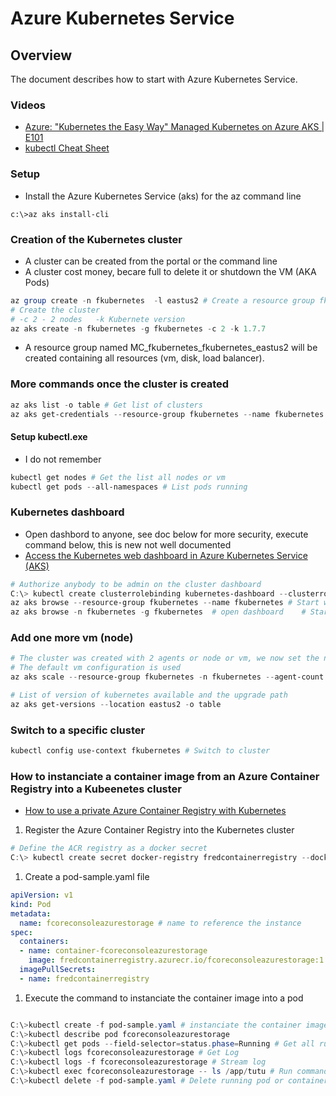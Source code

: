 # Azure Kubernetes Service

## Overview
The document describes how to start with Azure Kubernetes Service.

### Videos
* [Azure: "Kubernetes the Easy Way" Managed Kubernetes on Azure AKS | E101](https://www.youtube.com/watch?v=MCRJSKzdDjI)
* [kubectl Cheat Sheet](https://kubernetes.io/docs/reference/kubectl/cheatsheet/)

### Setup
* Install the Azure Kubernetes Service (aks) for the az command line
```
c:\>az aks install-cli
```

### Creation of the Kubernetes cluster
* A cluster can be created from the portal or the command line
* A cluster cost money, becare full to delete it or shutdown the VM (AKA Pods)
```powershell
az group create -n fkubernetes  -l eastus2 # Create a resource group fkubernetes
# Create the cluster
# -c 2 - 2 nodes   -k Kubernete version
az aks create -n fkubernetes -g fkubernetes -c 2 -k 1.7.7
```
* A resource group named MC_fkubernetes_fkubernetes_eastus2 will be created containing all resources (vm, disk, load balancer).

### More commands once the cluster is created
```powershell
az aks list -o table # Get list of clusters
az aks get-credentials --resource-group fkubernetes --name fkubernetes # Switch to cluster
```

#### Setup kubectl.exe
* I do not remember

```powershell
kubectl get nodes # Get the list all nodes or vm
kubectl get pods --all-namespaces # List pods running
```
### Kubernetes dashboard
* Open dashbord to anyone, see doc below for more security, execute command below, this is new not well documented
* [Access the Kubernetes web dashboard in Azure Kubernetes Service (AKS)](https://docs.microsoft.com/en-us/azure/aks/kubernetes-dashboard)
 
```powershell
# Authorize anybody to be admin on the cluster dashboard
C:\> kubectl create clusterrolebinding kubernetes-dashboard --clusterrole=cluster-admin --serviceaccount=kube-system:kubernetes-dashboard
az aks browse --resource-group fkubernetes --name fkubernetes # Start web server dashboard and open in browser
az aks browse -n fkubernetes -g fkubernetes  # open dashboard    # Start web server dashboard and open in browser
```
### Add one more vm (node)
```powershell
# The cluster was created with 2 agents or node or vm, we now set the number to 3
# The default vm configuration is used
az aks scale --resource-group fkubernetes -n fkubernetes --agent-count 3
```

```powershell
# List of version of kubernetes available and the upgrade path
az aks get-versions --location eastus2 -o table
```

### Switch to a specific cluster
```powershell
kubectl config use-context fkubernetes # Switch to cluster
```

### How to instanciate a container image from an Azure Container Registry into a Kubeenetes cluster

* [How to use a private Azure Container Registry with Kubernetes](https://thorsten-hans.com/how-to-use-private-azure-container-registry-with-kubernetes)

1. Register the Azure Container Registry into the Kubernetes cluster
```powershell
# Define the ACR registry as a docker secret
C:\> kubectl create secret docker-registry fredcontainerregistry --docker-server fredcontainerregistry.azurecr.io --docker-email fredericaltorres@gmail.com --docker-username=FredContainerRegistry --docker-password "izBEjxfFrepl+"
```

1. Create a pod-sample.yaml file

```yaml
apiVersion: v1
kind: Pod
metadata:
  name: fcoreconsoleazurestorage # name to reference the instance
spec:
  containers:
  - name: container-fcoreconsoleazurestorage
    image: fredcontainerregistry.azurecr.io/fcoreconsoleazurestorage:1.0.30
  imagePullSecrets:
  - name: fredcontainerregistry
```  

1. Execute the command to instanciate the container image into a pod
```powershell

C:\>kubectl create -f pod-sample.yaml # instanciate the container image into a pod
C:\>kubectl describe pod fcoreconsoleazurestorage
C:\>kubectl get pods --field-selector=status.phase=Running # Get all running pods or container in the namespace
C:\>kubectl logs fcoreconsoleazurestorage # Get Log
C:\>kubectl logs -f fcoreconsoleazurestorage # Stream log
C:\>kubectl exec fcoreconsoleazurestorage -- ls /app/tutu # Run command in pod
C:\>kubectl delete -f pod-sample.yaml # Delete running pod or container
```
